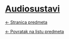 # [Audiosustavi](https://www.github.com/studosi-fer/AUDSUS)
[<- Stranica predmeta](https://www.fer.unizg.hr/predmet/aud_a)

[<- Povratak na listu predmeta](https://www.github.com/studosi/FER)